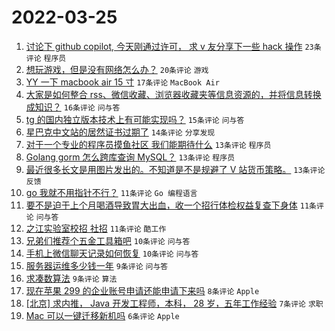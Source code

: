 # 2022-03-25

1. [讨论下 github copilot, 今天刚通过许可， 求 v 友分享下一些 hack 操作](https://www.v2ex.com/t/842780) `23条评论` `程序员`
1. [想玩游戏，但是没有网络怎么办？](https://www.v2ex.com/t/842759) `20条评论` `游戏`
1. [YY 一下 macbook air 15 寸](https://www.v2ex.com/t/842770) `17条评论` `MacBook Air`
1. [大家是如何整合 rss、微信收藏、浏览器收藏夹等信息资源的，并将信息转换成知识？](https://www.v2ex.com/t/842758) `16条评论` `问与答`
1. [tg 的国内独立版本技术上有可能实现吗？](https://www.v2ex.com/t/842799) `15条评论` `问与答`
1. [星巴克中文站的居然证书过期了](https://www.v2ex.com/t/842785) `14条评论` `分享发现`
1. [对于一个专业的程序员摸鱼社区 我们能期待什么](https://www.v2ex.com/t/842802) `13条评论` `程序员`
1. [Golang gorm 怎么跨库查询 MySQL？](https://www.v2ex.com/t/842781) `13条评论` `程序员`
1. [最近很多长文是用图片发出的。不知道是不是规避了 V 站货币策略。](https://www.v2ex.com/t/842769) `13条评论` `反馈`
1. [go 我就不用指针不行？](https://www.v2ex.com/t/842797) `11条评论` `Go 编程语言`
1. [要不是迫于上个月喝酒导致胃大出血，收一个招行体检权益复查下身体](https://www.v2ex.com/t/842778) `11条评论` `问与答`
1. [之江实验室校招 社招](https://www.v2ex.com/t/842768) `11条评论` `酷工作`
1. [兄弟们推荐个五金工具箱吧](https://www.v2ex.com/t/842792) `10条评论` `问与答`
1. [手机上微信聊天记录如何恢复](https://www.v2ex.com/t/842762) `10条评论` `问与答`
1. [服务器运维多少钱一年](https://www.v2ex.com/t/842807) `9条评论` `问与答`
1. [求凑数算法](https://www.v2ex.com/t/842767) `9条评论` `算法`
1. [现在苹果 299 的企业账号申请还能申请下来吗](https://www.v2ex.com/t/842773) `8条评论` `Apple`
1. [[北京] 求内推， Java 开发工程师，本科， 28 岁，五年工作经验](https://www.v2ex.com/t/842783) `7条评论` `求职`
1. [Mac 可以一键迁移新机吗](https://www.v2ex.com/t/842789) `6条评论` `Apple`
